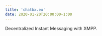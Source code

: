 ```yaml
---
title: 'chatbx.eu'
date: 2020-01-20T20:00:00+1:00
---
```


Decentralized Instant Messaging with XMPP.


